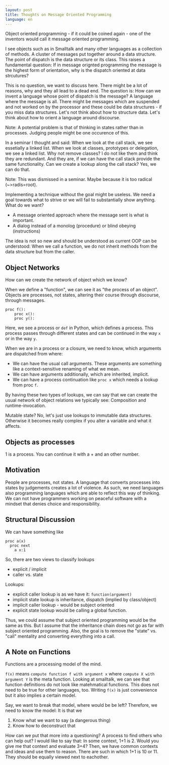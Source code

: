 ```yaml
---
layout: post
title: Thoughts on Message Oriented Programming
language: en
---
```


Object oriented programming - if it could be coined again - one of the inventors would
call it message oriented programming.

I see objects such as in Smalltalk and many other languages as a collection of methods.
A cluster of messages put together around a data structure.
The point of dispatch is the data structure or its class.
This raises a fundamental question: If in message orignted programming the message is the
highest form of orientation, why is the dispatch oriented at data strcutures?

This is no question, we want to discuss here.
There might be a lot of reasons, why and they all lead to a dead end.
The question is: How can we invent a language whose point of dispatch is the message?
A language where the message is all.
There might be messages which are suspended and not worked on by the processor and these could be
data structures - if you miss data structures. Let's not think about how to structure data.
Let's think about how to orient a language around discourse.

Note: A potential problem is that of thinking in states rather than in processes.
Judging people might be one occurence of this.

In a seminar I thought and said:
When we look at the call stack, we see essetially a linked list.
When we look at classes, prototypes or delegation, we see a linked list.
Why not remove classes?
I do not like them and think they are redundant.
And they are, if we can have the call stack provide the same functionality.
Can we create a lookup along the call stack?
Yes, we can do that.

Note: This was dismissed in a seminar. Maybe because it is too radical (~>radis=root).

Implementing a technique without the goal might be useless.
We need a goal towards what to strive or we will fail to substantially show anything.
What do we want?
- A message oriented approach where the message sent is what is important.
- A dialog instead of a monolog (procedure) or blind obeying (instructions)

The idea is not so new and should be understood as current OOP can be understood:
When we call a function, we do not inherit methods from the data structure but from the
caller.

Object Networks
---------------

How can we create the network of object which we know?

When we define a "function", we can see it as "the process of an object".
Objects are processes, not states, altering their course through discourse, through messages.

```
proc f():
    proc x():
    proc y():
```

Here, we see a process or `def` in Python, which defines a process.
This process passes through different states and can be continued in the way `x` or in the
way `y`.

When we are in a process or a closure, we need to know, which arguments are dispatched from where:
- We can have the usual call arguments. These arguments are something like a context-sensitive renaming of what we mean.
- We can have arguments additionally, which are inherited, implicit.
- We can have a process continuation like `proc x` which needs a lookup from proc `f`.

By having these two types of lookups, we can say that we can create the usual network of object relations we typically see: Composition and runtime-invocation.

Mutable state? No, let's just use lookups to immutable data structures. Otherwise it becomes really complex if you alter a variable and what it affects.

Objects as processes
--------------------

1 is a process. You can continue it with a + and an other number.

Motivation
----------

People are processes, not states.
A language that converts processes into states by judgements creates a lot of violence.
As such, we need languages also programming languages which are able to reflect this way of thinking.
We can not have programmers working on peaceful software with a mindset that denies choice and responsibility.


Structural Discussion
---------------------

We can have something like

```
proc a(x)
  proc next
    a x:1
```
So, there are two views to classify lookups
- explicit / implicit
- caller vs. state

Lookups:
- explicit caller lookup is as we have it: `function(argument)`
- implicit state lookup is inheritance, dispatch (implied by class/object)
- implicit caller lookup - would be subject oriented
- explicit state lookup would be calling a global function.

Thus, we could assume that subject oriented programming would be the same as this.
But I assume that the inheritance chain does not go as far with subject oriented programming.
Also, the goal is to remove the "state" vs. "call" mentality and converting everything into
a call.

A Note on Functions
-------------------

Functions are a processing model of the mind.

`f(x)` means `compute function f with argument x` where `compute X with argument Y` is the meta function.
Looking at smalltalk, we can see that function definitions do not look like matehmatical functions.
This does not need to be true for other languages, too.
Writing `f(x)` is just convenience but it also implies a certain model.

Say, we want to break that model, where would be be left?
Therefore, we need to know the model:
It is that we
1. Know what we want to say (a dangerous thing)
2. Know how to deconstruct that

How can we put that more into a questioning?
A process to find others who can help out?
I would like to say that:
In some context, 1+1 is 2.
Would you give me that context and evaluate 3+4?
Then, we have common contexts and ideas and use them to reason.
There are such in which 1+1 is 10 or 11.
They should be equally viewed next to eachother.




